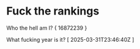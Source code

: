 # Fuck the rankings

Who the hell am I?
{ 16872239 }

What fucking year is it?
[ 2025-03-31T23:46:40Z ]
